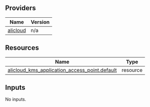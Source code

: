 <!-- BEGIN_TF_DOCS -->
## Providers

| Name | Version |
|------|---------|
| <a name="provider_alicloud"></a> [alicloud](#provider\_alicloud) | n/a |

## Resources

| Name | Type |
|------|------|
| [alicloud_kms_application_access_point.default](https://registry.terraform.io/providers/hashicorp/alicloud/latest/docs/resources/kms_application_access_point) | resource |

## Inputs

No inputs.
<!-- END_TF_DOCS -->    